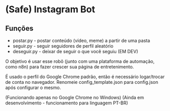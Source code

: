 # (Safe) Instagram Bot

## Funções
- postar.py - postar conteúdo (vídeo, meme) a partir de uma pasta
- seguir.py - seguir seguidores de perfil aleatório
- deseguir.py - deixar de seguir o que você seguiu (EM DEV)

O objetivo é usar esse robô (junto com uma plataforma de automação, como n8n) para fazer crescer sua página de entretenimento.

É usado o perfil do Google Chrome padrão, então é necessário logar/trocar de conta no navegador.
Renomeie config_template.json para config.json após configurar o mesmo.

(Funcionando apenas no Google Chrome no Windows)
(Ainda em desenvolvimento - funcionamento para linguagem PT-BR)